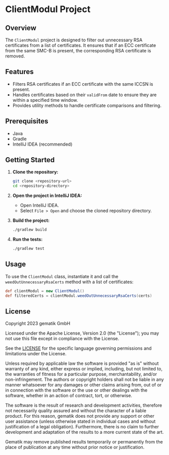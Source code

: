 # ClientModul Project

## Overview

The `ClientModul` project is designed to filter out unnecessary RSA certificates from a list of certificates. It ensures that if an ECC certificate from the same SMC-B is present, the corresponding RSA certificate is removed.

## Features

- Filters RSA certificates if an ECC certificate with the same ICCSN is present.
- Handles certificates based on their `validFrom` date to ensure they are within a specified time window.
- Provides utility methods to handle certificate comparisons and filtering.

## Prerequisites

- Java
- Gradle
- IntelliJ IDEA (recommended)

## Getting Started

1. **Clone the repository:**

    ```sh
    git clone <repository-url>
    cd <repository-directory>
    ```

2. **Open the project in IntelliJ IDEA:**

    - Open IntelliJ IDEA.
    - Select `File > Open` and choose the cloned repository directory.

3. **Build the project:**

    ```sh
    ./gradlew build
    ```

4. **Run the tests:**

    ```sh
    ./gradlew test
    ```

## Usage

To use the `ClientModul` class, instantiate it and call the `weedOutUnnecessaryRsaCerts` method with a list of certificates:

```groovy
def clientModul = new ClientModul()
def filteredCerts = clientModul.weedOutUnnecessaryRsaCerts(certs)
```

## License

Copyright 2023 gematik GmbH
 
Licensed under the Apache License, Version 2.0 (the "License"); you may not use this file except in compliance with the License.
 
See the [LICENSE](./LICENSE) for the specific language governing permissions and limitations under the License.
 
Unless required by applicable law the software is provided "as is" without warranty of any kind, either express or implied, including, but not limited to, the warranties of fitness for a particular purpose, merchantability, and/or non-infringement. The authors or copyright holders shall not be liable in any manner whatsoever for any damages or other claims arising from, out of or in connection with the software or the use or other dealings with the software, whether in an action of contract, tort, or otherwise.
 
The software is the result of research and development activities, therefore not necessarily quality assured and without the character of a liable product. For this reason, gematik does not provide any support or other user assistance (unless otherwise stated in individual cases and without justification of a legal obligation). Furthermore, there is no claim to further development and adaptation of the results to a more current state of the art.
 
Gematik may remove published results temporarily or permanently from the place of publication at any time without prior notice or justification.